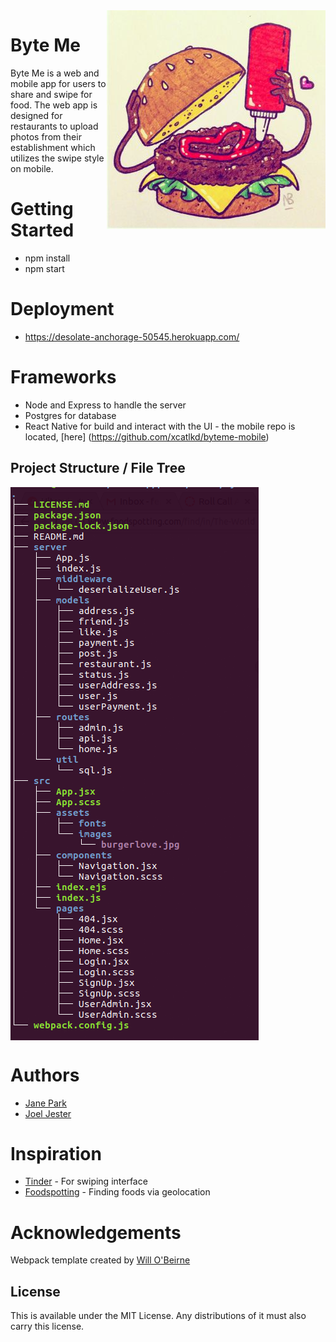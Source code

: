 <img src="/src/assets/images/burgerlove.jpg" align="right" />

# Byte Me

Byte Me is a web and mobile app for users to share and swipe for food. The web app is designed for restaurants to upload photos from their establishment which utilizes the swipe style on mobile. 

# Getting Started
* npm install
* npm start

# Deployment
* https://desolate-anchorage-50545.herokuapp.com/

# Frameworks
* Node and Express to handle the server
* Postgres for database
* React Native for build and interact with the UI - the mobile repo is located, [here] (https://github.com/xcatlkd/byteme-mobile)

## Project Structure / File Tree

<img src="/src/assets/images/byteme-app-tree.png" align="center" />

# Authors
* [Jane Park](https://github.com/janepark7)
* [Joel Jester](https://github.com/xcatlkd)

# Inspiration
* [Tinder](http://www.tinder.com) - For swiping interface
* [Foodspotting](http://www.foodspotting.com) - Finding foods via geolocation

# Acknowledgements
Webpack template created by [Will O'Beirne](https://github.com/wbobeirne/)

## License

This is available under the MIT License. Any distributions of it must also carry
this license.
